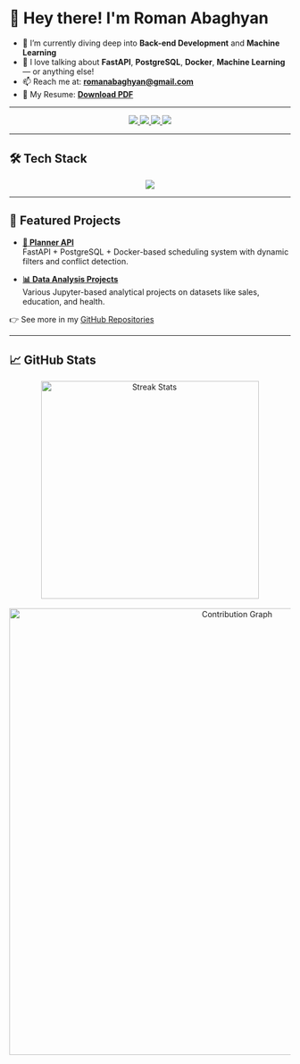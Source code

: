 # 👋 Hey there! I'm Roman Abaghyan

- 🌱 I’m currently diving deep into **Back-end Development** and **Machine Learning**
- 💬 I love talking about **FastAPI**, **PostgreSQL**, **Docker**, **Machine Learning** — or anything else!  
- 📫 Reach me at: **romanabaghyan@gmail.com**
- 📄 My Resume: **[Download PDF](https://github.com/RomanAbaghyan/RomanAbaghyan/blob/main/Roman%20Abaghyan%20CV.pdf)**

---

<div align="center">
  <a href="mailto:romanabaghyan@gmail.com">
    <img src="https://img.shields.io/badge/Gmail-D14836?style=for-the-badge&logo=gmail&logoColor=white" />
  </a>
  <a href="https://www.linkedin.com/in/roman-abaghyan-b35a7423b/" target="_blank">
    <img src="https://img.shields.io/badge/LinkedIn-0077B5?style=for-the-badge&logo=linkedin&logoColor=white" />
  </a>
  <a href="https://leetcode.com/RomanAbaghyan" target="_blank">
    <img src="https://img.shields.io/badge/LeetCode-FFA116?style=for-the-badge&logo=leetcode&logoColor=black" />
  </a>
  <a href="https://github.com/RomanAbaghyan" target="_blank">
    <img src="https://img.shields.io/badge/GitHub-181717?style=for-the-badge&logo=github&logoColor=white" />
  </a>
</div>

---

## 🛠️ Tech Stack

<p align="center">
  <img src="https://skillicons.dev/icons?i=python,fastapi,postgres,docker,git,postman,linux" />
</p>

---

## 🚀 Featured Projects

- **[📘 Planner API](https://github.com/RomanAbaghyan/planner-backend)**  
  FastAPI + PostgreSQL + Docker-based scheduling system with dynamic filters and conflict detection.

- **[📊 Data Analysis Projects](https://github.com/RomanAbaghyan?tab=repositories&q=data+analysis)**  
  Various Jupyter-based analytical projects on datasets like sales, education, and health.

👉 See more in my [GitHub Repositories](https://github.com/RomanAbaghyan?tab=repositories)

---

## 📈 GitHub Stats

<div align="center">
  <img width="390" src="https://github-readme-streak-stats.herokuapp.com/?user=RomanAbaghyan&theme=dark&hide_border=true&count_private=true&border_radius=10&locale=en" alt="Streak Stats" />
</div>

<br>

<div align="center">
  <img width="800" src="https://github-readme-activity-graph.vercel.app/graph?username=RomanAbaghyan&theme=github-dark&hide_border=true&area=true&custom_title=My%20Contribution%20Graph" alt="Contribution Graph" />
</div>

<br>
